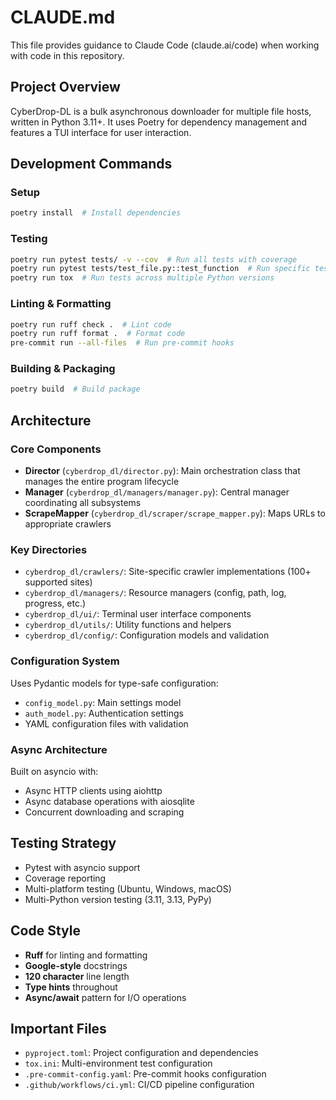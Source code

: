 # CLAUDE.md

This file provides guidance to Claude Code (claude.ai/code) when working with code in this repository.

## Project Overview

CyberDrop-DL is a bulk asynchronous downloader for multiple file hosts, written in Python 3.11+. It uses Poetry for dependency management and features a TUI interface for user interaction.

## Development Commands

### Setup
```bash
poetry install  # Install dependencies
```

### Testing
```bash
poetry run pytest tests/ -v --cov  # Run all tests with coverage
poetry run pytest tests/test_file.py::test_function  # Run specific test
poetry run tox  # Run tests across multiple Python versions
```

### Linting & Formatting
```bash
poetry run ruff check .  # Lint code
poetry run ruff format .  # Format code
pre-commit run --all-files  # Run pre-commit hooks
```

### Building & Packaging
```bash
poetry build  # Build package
```

## Architecture

### Core Components
- **Director** (`cyberdrop_dl/director.py`): Main orchestration class that manages the entire program lifecycle
- **Manager** (`cyberdrop_dl/managers/manager.py`): Central manager coordinating all subsystems
- **ScrapeMapper** (`cyberdrop_dl/scraper/scrape_mapper.py`): Maps URLs to appropriate crawlers

### Key Directories
- `cyberdrop_dl/crawlers/`: Site-specific crawler implementations (100+ supported sites)
- `cyberdrop_dl/managers/`: Resource managers (config, path, log, progress, etc.)
- `cyberdrop_dl/ui/`: Terminal user interface components
- `cyberdrop_dl/utils/`: Utility functions and helpers
- `cyberdrop_dl/config/`: Configuration models and validation

### Configuration System
Uses Pydantic models for type-safe configuration:
- `config_model.py`: Main settings model
- `auth_model.py`: Authentication settings
- YAML configuration files with validation

### Async Architecture
Built on asyncio with:
- Async HTTP clients using aiohttp
- Async database operations with aiosqlite
- Concurrent downloading and scraping

## Testing Strategy
- Pytest with asyncio support
- Coverage reporting
- Multi-platform testing (Ubuntu, Windows, macOS)
- Multi-Python version testing (3.11, 3.13, PyPy)

## Code Style
- **Ruff** for linting and formatting
- **Google-style** docstrings
- **120 character** line length
- **Type hints** throughout
- **Async/await** pattern for I/O operations

## Important Files
- `pyproject.toml`: Project configuration and dependencies
- `tox.ini`: Multi-environment test configuration
- `.pre-commit-config.yaml`: Pre-commit hooks configuration
- `.github/workflows/ci.yml`: CI/CD pipeline configuration